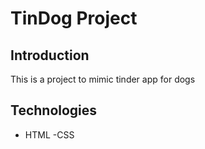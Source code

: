 # TinDog Project

## Introduction

This is a project to mimic tinder app for dogs

## Technologies

- HTML
  -CSS
